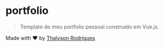 # portfolio

> Template do meu portfolio pessoal construido em Vue.js.

Made with ♥ by [Thalyson Rodrigues](https://www.linkedin.com/in/thalysonrodrigues/)
